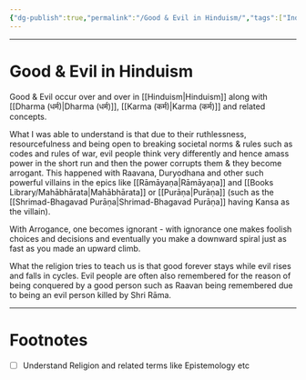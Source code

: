 ```yaml
---
{"dg-publish":true,"permalink":"/Good & Evil in Hinduism/","tags":["IndicCulture"]}
---
```



---
# Good & Evil in Hinduism
Good & Evil occur over and over in [[Hinduism\|Hinduism]] along with [[Dharma (धर्म)\|Dharma (धर्म)]], [[Karma (कर्म)\|Karma (कर्म)]] and related concepts.

What I was able to understand is that due to their ruthlessness, resourcefulness and being open to breaking societal norms & rules such as codes and rules of war, evil people think very differently and hence amass power in the short run and then the power corrupts them & they become arrogant. This happened with Raavana, Duryodhana and other such powerful villains in the epics like [[Rāmāyaṇa\|Rāmāyaṇa]] and [[Books Library/Mahābhārata\|Mahābhārata]] or [[Purāṇa\|Purāṇa]] (such as the [[Shrimad-Bhagavad Purāṇa\|Shrimad-Bhagavad Purāṇa]] having Kansa as the villain).

With Arrogance, one becomes ignorant - with ignorance one makes foolish choices and decisions and eventually you make a downward spiral just as fast as you made an upward climb.

What the religion tries to teach us is that good forever stays while evil rises and falls in cycles.
Evil people are often also remembered for the reason of being conquered by a good person such as Raavan being remembered due to being an evil person killed by Shri Rāma.

---
# Footnotes
- [ ] Understand Religion and related terms like Epistemology etc